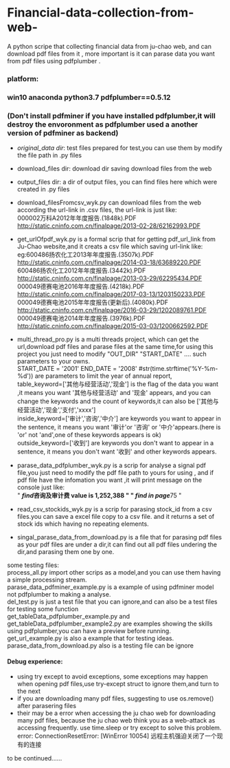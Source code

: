 # Financial-data-collection-from-web-
A python scripe that collecting financial data from ju-chao web, and can download pdf files from it , more important is it can parase data you want from pdf files using pdfplumber .

### platform:  
### win10 anaconda python3.7 pdfplumber==0.5.12     
### (Don't install pdfminer if you have installed pdfplumber,it will destroy the envoronment as pdfplumber used a another version of pdfminer as backend)

* *original_data dir*: test files prepared for test,you can use them by modify the file path in .py files

* download_files dir: download dir saving download files from the web

* output_files dir: a dir of output files, you can find files here which were created in .py files

* download_filesFromcsv_wyk.py can download files from the web according the url-link in .csv files, the  url-link is just like:  
000002万科A2012年年度报告.(1848k).PDF	http://static.cninfo.com.cn/finalpage/2013-02-28/62162993.PDF

* get_urlOfpdf_wyk.py is a formal scrip that for getting pdf_url_link from Ju-Chao website,and it creats a csv file which saving url-link like:   
eg:600486扬农化工2013年年度报告.(3507k).PDF	http://static.cninfo.com.cn/finalpage/2014-03-18/63689220.PDF  
600486扬农化工2012年年度报告.(3442k).PDF	http://static.cninfo.com.cn/finalpage/2013-03-29/62295434.PDF  
000049德赛电池2016年年度报告.(4218k).PDF	http://static.cninfo.com.cn/finalpage/2017-03-13/1203150233.PDF  
000049德赛电池2015年年度报告(更新后).(4080k).PDF	http://static.cninfo.com.cn/finalpage/2016-03-29/1202089761.PDF  
000049德赛电池2014年年度报告.(3976k).PDF	http://static.cninfo.com.cn/finalpage/2015-03-03/1200662592.PDF  

* multi_thread_pro.py is a multi threads project, which can get the url,download pdf files and parase files at the same time,for using this project you just need to modify "OUT_DIR" "START_DATE" .... such parameters to your owns.  
START_DATE = '2001'  END_DATE = '2008'  #str(time.strftime('%Y-%m-%d')) are parameters to limit the year of annual report,  
table_keyword=['其他与经营活动','现金'] is the flag of the data you want ,it means you want '其他与经营活动' and '现金' appears, and you can change the keywords and the count of keywords,it can also be ['其他与经营活动','现金','支付','xxxx']   
inside_keyword=['审计','咨询','中介']  are keywords you want to appear in the sentence, it means you want '审计'or '咨询' or '中介'appears.(here is 'or'  not 'and',one of these keywords appears is ok)  
outside_keyword=['收到']  are keywords you don't want to appear in a sentence, it means you don't want '收到' and other keywords appears.  

* parase_data_pdfplumber_wyk.py is a scrip for analyse a signal pdf file,you just need to modify the pdf file path to yours for using , and if pdf file have the infomation you want ,it will print message on the console just like:   
" *************find*******************咨询及审计费 value is 1,252,388 "
" *************find in page*******************75 "  

* read_csv_stockids_wyk.py is a scrip for parasing stock_id from a csv files.you can save a excel file copy to a csv file. and it returns a set of stock ids which having no repeating elements.  

* singal_parase_data_from_download.py is a file that for parasing pdf files as your pdf files are under a dir,it can find out all pdf files undering the dir,and parasing them one by one.  

some testing files:  
process_all.py import other scrips as a model,and you can use them having a simple processing stream.  
parase_data_pdfminer_example.py is a example of using pdfminer model not pdfplumber to making a analyse.  
del_test.py is just a test file that you can ignore,and can also be a test files for testing some function  
get_tableData_pdfplumber_example.py and get_tableData_pdfplumber_example2.py are examples showing the skills using pdfplumber,you can have a preview before running.   
get_url_example.py is also a example that for testing ideas.  
parase_data_from_download.py also is a testing file can be ignore  


#### Debug experience:
* using try except to avoid exceptions, some exceptions may happen when opening pdf files,use try-except struct to ignore them,and turn to the next  
* if you are downloading many pdf files, suggesting to use os.remove() after parasering files  
* their may be a error when accessing the ju chao web for downloading many pdf files, because the ju chao web think you as a web-attack as accessing frequently. use time.sleep or try except to solve this problem.  error: ConnectionResetError: [WinError 10054] 远程主机强迫关闭了一个现有的连接  

to be continued......
